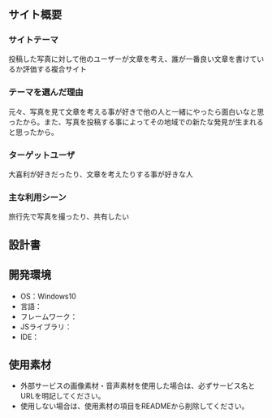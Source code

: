 # <PicOgi>

## サイト概要
### サイトテーマ
投稿した写真に対して他のユーザーが文章を考え、誰が一番良い文章を書けているか評価する複合サイト

### テーマを選んだ理由
元々、写真を見て文章を考える事が好きで他の人と一緒にやったら面白いなと思ったから。また、写真を投稿する事によってその地域での新たな発見が生まれると思ったから。

### ターゲットユーザ
大喜利が好きだったり、文章を考えたりする事が好きな人

### 主な利用シーン
旅行先で写真を撮ったり、共有したい

## 設計書


## 開発環境
- OS：Windows10
- 言語：
- フレームワーク：
- JSライブラリ：
- IDE：

## 使用素材
- 外部サービスの画像素材・音声素材を使用した場合は、必ずサービス名とURLを明記してください。
- 使用しない場合は、使用素材の項目をREADMEから削除してください。
